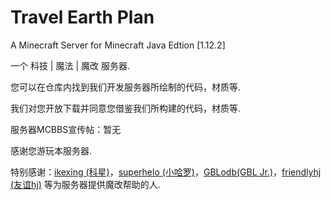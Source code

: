 # Travel Earth Plan

A Minecraft Server for Minecraft Java Edtion [1.12.2]

一个 科技 | 魔法 | 魔改 服务器.

您可以在仓库内找到我们开发服务器所绘制的代码，材质等.

我们对您开放下载并同意您借鉴我们所构建的代码，材质等.

服务器MCBBS宣传帖：暂无

感谢您游玩本服务器.

特别感谢：[ikexing (科星)](https://github.com/ikexing-cn)，[superhelo (小哈罗)](https://github.com/XHL315)，[GBLodb(GBL Jr.)](https://github.com/GBLodb)，[friendlyhj (友谊hj)](https://github.com/friendlyhj) 等为服务器提供魔改帮助的人.
